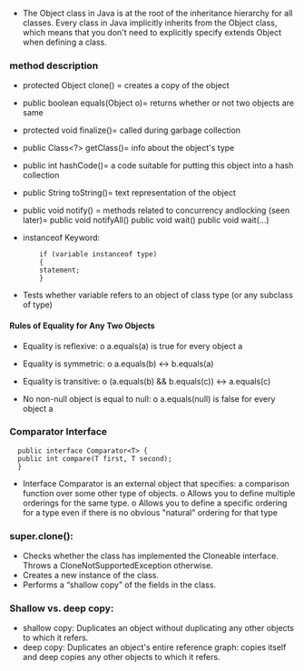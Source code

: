 - The Object class in Java is at the root of the inheritance hierarchy for all classes. Every class in Java implicitly inherits from the Object class, which means that you don't need to explicitly specify extends Object when defining a class.
### method                                description
- protected Object clone() = creates a copy of the object
- public boolean equals(Object o)= returns whether or not two objects are same
- protected void finalize()= called during garbage collection
- public Class<?> getClass()= info about the object's type
- public int hashCode()= a code suitable for putting this object into a hash collection
- public String toString()= text representation of the object
- public void notify() = methods related to concurrency andlocking (seen later)=
public void notifyAll()
public void wait()
public void wait(...)

- instanceof Keyword: 
  
          if (variable instanceof type)
          {
          statement;
          }
- Tests whether variable refers
to an object of class type (or
any subclass of type)

#### Rules of Equality for Any Two Objects
- Equality is reflexive:
o a.equals(a) is true for every object a

- Equality is symmetric:
o a.equals(b) ↔ b.equals(a)

- Equality is transitive:
o (a.equals(b) && b.equals(c)) ↔ a.equals(c)

- No non-null object is equal to null:
o a.equals(null) is false for every object a

### Comparator Interface
      public interface Comparator<T> {
      public int compare(T first, T second);
      }
- Interface Comparator is an external object that specifies:
a comparison function over some other type of objects.
o Allows you to define multiple orderings for the same type.
o Allows you to define a specific ordering for a type even if there is
no obvious "natural" ordering for that type

### super.clone():

-  Checks whether the class has implemented the Cloneable interface. Throws a
CloneNotSupportedException otherwise.
-  Creates a new instance of the class.
-  Performs a “shallow copy” of the fields in the class.

### Shallow vs. deep copy:
- shallow copy: Duplicates an object without duplicating any other objects to
which it refers.
- deep copy: Duplicates an object's entire reference graph: copies itself and
deep copies any other objects to which it refers.
